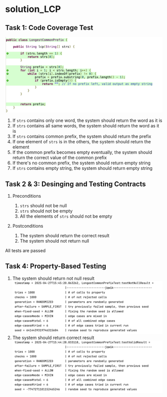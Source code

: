 # solution_LCP

## Task 1: Code Coverage Test
![LCP_jacoco.png](images/LCP_jacoco.png)
1. If `strs` contains only one word, the system should return the word as it is
2. If `strs` contains all same words, the system should return the word as it is
3. If `strs` contains common prefix, the system should return the prefix
4. If one element of `strs` is in the others, the system should return the element
5. If the common prefix becomes empty eventually, the system should return the correct value of the common prefix
5. If there's no common prefix, the system should return empty string
6. If `strs` contains empty string, the system should return empty string

## Task 2 & 3: Desinging and Testing Contracts
1. Preconditions
   1. `strs` should not be null
   2. `strs` should not be empty
   3. All the elements of `strs` should not be empty

2. Postconditions
   1. The system should return the correct result
   2. The system should not return null

All tests are passed

## Task 4: Property-Based Testing
1. The system should return not null result
   ![LCP_pbt_1.png](/images/LCP_pbt_1.png)
2. The system should return correct result
   ![LCP_pbt_2.png](/images/LCP_pbt_2.png)
